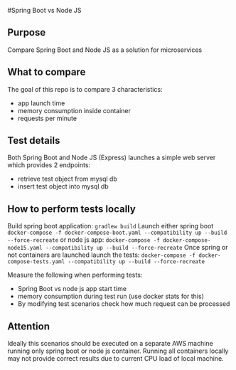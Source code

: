 #Spring Boot vs Node JS

## Purpose
Compare Spring Boot and Node JS as a solution for microservices

## What to compare
The goal of this repo is to compare 3 characteristics:
* app launch time
* memory consumption inside container
* requests per minute

## Test details
Both Spring Boot and Node JS (Express) launches
a simple web server which provides 2 endpoints: 
* retrieve test object from mysql db
* insert test object into mysql db

## How to perform tests locally
Build spring boot application:
`gradlew build` 
Launch either spring boot
`docker-compose -f docker-compose-boot.yaml --compatibility up --build --force-recreate` 
or node js app:
`docker-compose -f docker-compose-node15.yaml --compatibility up --build --force-recreate`
Once spring or not containers are launched launch the tests:
`docker-compose -f docker-compose-tests.yaml --compatibility up --build --force-recreate`

Measure the following when performing tests:
* Spring Boot vs node js app start time
* memory consumption during test run (use docker stats for this)
* By modifying test scenarios check how much request can be processed

## Attention
Ideally this scenarios should be executed on a separate AWS machine running only spring boot or node js container.
Running all containers locally may not provide correct results due to current CPU load of local machine.
